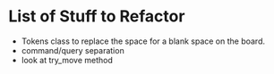 # List of Stuff to Refactor

- Tokens class to replace the space for a blank space on the board.
- command/query separation
- look at try_move method
